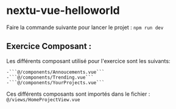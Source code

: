 # nextu-vue-helloworld

Faire la commande suivante pour lancer le projet : ```npm run dev```

## Exercice Composant :

Les différents composant utilisé pour l'exercice sont les suivants:

    -```@/components/Annoucements.vue```
    -```@/components/Trending.vue```
    -```@/components/YourProjects.vue```

Ces différents composants sont importés dans le fichier : ```@/views/HomeProjectView.vue```